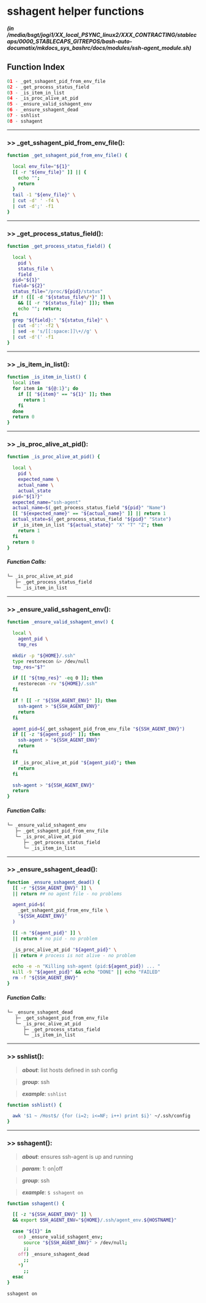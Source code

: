 
sshagent helper functions
=========================


***(in /media/bsgt/jogi1/XX_local_PSYNC_linux2/XXX_CONTRACTING/stablecaps/0000_STABLECAPS_GITREPOS/bash-auto-documatix/mkdocs_sys_bashrc/docs/modules/ssh-agent_module.sh)***
## Function Index


```python
01 - _get_sshagent_pid_from_env_file
02 - _get_process_status_field
03 - _is_item_in_list
04 - _is_proc_alive_at_pid
05 - _ensure_valid_sshagent_env
06 - _ensure_sshagent_dead
07 - sshlist
08 - sshagent
```

******
### >> _get_sshagent_pid_from_env_file():


```bash
function _get_sshagent_pid_from_env_file() {

  local env_file="${1}"
  [[ -r "${env_file}" ]] || {
    echo "";
    return
  }
  tail -1 "${env_file}" \
  | cut -d' ' -f4 \
  | cut -d';' -f1
}

```




******
### >> _get_process_status_field():


```bash
function _get_process_status_field() {

  local \
    pid \
    status_file \
    field
  pid="${1}"
  field="${2}"
  status_file="/proc/${pid}/status"
  if ! ([[ -d "${status_file%/*}" ]] \
    && [[ -r "${status_file}" ]]); then
    echo ""; return;
  fi
  grep "${field}:" "${status_file}" \
  | cut -d':' -f2 \
  | sed -e 's/[[:space:]]\+//g' \
  | cut -d'(' -f1
}

```




******
### >> _is_item_in_list():


```bash
function _is_item_in_list() {
  local item
  for item in "${@:1}"; do
    if [[ "${item}" == "${1}" ]]; then
      return 1
    fi
  done
  return 0
}

```




******
### >> _is_proc_alive_at_pid():


```bash
function _is_proc_alive_at_pid() {

  local \
    pid \
    expected_name \
    actual_name \
    actual_state
  pid="${1?}"
  expected_name="ssh-agent"
  actual_name=$(_get_process_status_field "${pid}" "Name")
  [[ "${expected_name}" == "${actual_name}" ]] || return 1
  actual_state=$(_get_process_status_field "${pid}" "State")
  if _is_item_in_list "${actual_state}" "X" "T" "Z"; then
    return 1
  fi
  return 0
}

```
##### Function Calls:


```bash
└─ _is_proc_alive_at_pid
   ├─ _get_process_status_field
   └─ _is_item_in_list
```




******
### >> _ensure_valid_sshagent_env():


```bash
function _ensure_valid_sshagent_env() {

  local \
    agent_pid \
    tmp_res

  mkdir -p "${HOME}/.ssh"
  type restorecon &> /dev/null
  tmp_res="$?"

  if [[ "${tmp_res}" -eq 0 ]]; then
    restorecon -rv "${HOME}/.ssh"
  fi

  if ! [[ -r "${SSH_AGENT_ENV}" ]]; then
    ssh-agent > "${SSH_AGENT_ENV}"
    return
  fi

  agent_pid=$(_get_sshagent_pid_from_env_file "${SSH_AGENT_ENV}")
  if [[ -z "${agent_pid}" ]]; then
    ssh-agent > "${SSH_AGENT_ENV}"
    return
  fi

  if _is_proc_alive_at_pid "${agent_pid}"; then
    return
  fi

  ssh-agent > "${SSH_AGENT_ENV}"
  return
}

```
##### Function Calls:


```bash
└─ _ensure_valid_sshagent_env
   ├─ _get_sshagent_pid_from_env_file
   └─ _is_proc_alive_at_pid
      ├─ _get_process_status_field
      └─ _is_item_in_list
```




******
### >> _ensure_sshagent_dead():


```bash
function _ensure_sshagent_dead() {
  [[ -r "${SSH_AGENT_ENV}" ]] \
  || return ## no agent file - no problems

  agent_pid=$(
    _get_sshagent_pid_from_env_file \
    "${SSH_AGENT_ENV}"
  )

  [[ -n "${agent_pid}" ]] \
  || return # no pid - no problem

  _is_proc_alive_at_pid "${agent_pid}" \
  || return # process is not alive - no problem

  echo -e -n "Killing ssh-agent (pid:${agent_pid}) ... "
  kill -9 "${agent_pid}" && echo "DONE" || echo "FAILED"
  rm -f "${SSH_AGENT_ENV}"
}

```
##### Function Calls:


```bash
└─ _ensure_sshagent_dead
   ├─ _get_sshagent_pid_from_env_file
   └─ _is_proc_alive_at_pid
      ├─ _get_process_status_field
      └─ _is_item_in_list
```




******
### >> sshlist():


>***about***: list hosts defined in ssh config


>***group***: ssh


>***example***: `sshlist`


```bash
function sshlist() {

  awk '$1 ~ /Host$/ {for (i=2; i<=NF; i++) print $i}' ~/.ssh/config
}

```




******
### >> sshagent():


>***about***: ensures ssh-agent is up and running


>***param***: 1: on|off


>***group***: ssh


>***example***: `$ sshagent on`


```bash
function sshagent() {

  [[ -z "${SSH_AGENT_ENV}" ]] \
  && export SSH_AGENT_ENV="${HOME}/.ssh/agent_env.${HOSTNAME}"

  case "${1}" in
    on) _ensure_valid_sshagent_env;
      source "${SSH_AGENT_ENV}" > /dev/null;
      ;;
    off) _ensure_sshagent_dead
      ;;
    *)
      ;;
  esac
}

sshagent on

```


